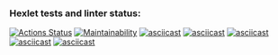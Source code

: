 ### Hexlet tests and linter status:
[![Actions Status](https://github.com/M1kolkus/php-project-lvl1/workflows/hexlet-check/badge.svg)](https://github.com/M1kolkus/php-project-lvl1/actions)
[![Maintainability](https://api.codeclimate.com/v1/badges/b1cd13dfbb31e979bee4/maintainability)](https://codeclimate.com/github/M1kolkus/php-project-lvl1/maintainability)
[![asciicast](https://asciinema.org/a/KPAu1107XmGTFVHavOMWv8MXZ.svg)](https://asciinema.org/a/KPAu1107XmGTFVHavOMWv8MXZ)
[![asciicast](https://asciinema.org/a/I89DNV8AIazjbhnfsX7Y80LxW.svg)](https://asciinema.org/a/I89DNV8AIazjbhnfsX7Y80LxW)
[![asciicast](https://asciinema.org/a/3fGsptOnH9UQrxYYSr83fFAuW.svg)](https://asciinema.org/a/3fGsptOnH9UQrxYYSr83fFAuW)
[![asciicast](https://asciinema.org/a/QSTsKCAmObZwtSPBxJkN6p5Pu.svg)](https://asciinema.org/a/QSTsKCAmObZwtSPBxJkN6p5Pu)
[![asciicast](https://asciinema.org/a/Jyoi6usDMxPZKpMThxUwENrvx.svg)](https://asciinema.org/a/Jyoi6usDMxPZKpMThxUwENrvx)